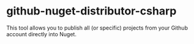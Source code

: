github-nuget-distributor-csharp
===============================

This tool allows you to publish all (or specific) projects from your Github account directly into Nuget.
